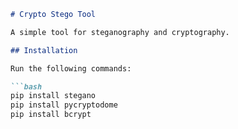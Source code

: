 ```markdown
# Crypto Stego Tool

A simple tool for steganography and cryptography.

## Installation

Run the following commands:

```bash
pip install stegano
pip install pycryptodome
pip install bcrypt
